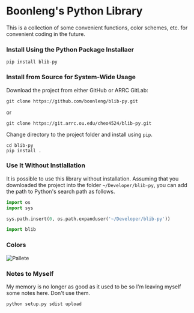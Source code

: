 Boonleng's Python Library
===

This is a collection of some convenient functions, color schemes, etc. for convenient coding in the future.

### Install Using the Python Package Installaer

```shell
pip install blib-py
```

### Install from Source for System-Wide Usage

Download the project from either GitHub or ARRC GitLab:
```shell
git clone https://github.com/boonleng/blib-py.git
```

or

```shell
git clone https://git.arrc.ou.edu/cheo4524/blib-py.git
```

Change directory to the project folder and install using `pip`.

```shell
cd blib-py
pip install .
```

### Use It Without Instlallation

It is possible to use this library without installation. Assuming that you downloaded the project into the folder `~/Developer/blib-py`, you can add the path to Python's search path as follows.

```python
import os
import sys

sys.path.insert(0, os.path.expanduser('~/Developer/blib-py'))

import blib
```

### Colors

![Pallete](blob/swatch-lab.png)

### Notes to Myself

My memory is no longer as good as it used to be so I'm leaving myself some notes here. Don't use them.

```shell
python setup.py sdist upload
```
